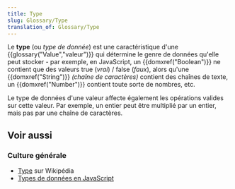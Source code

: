 ```yaml
---
title: Type
slug: Glossary/Type
translation_of: Glossary/Type
---
```


Le **type** (ou _type de donnée_) est une caractéristique d'une {{glossary("Value","valeur")}} qui détermine le genre de données qu'elle peut stocker - par exemple, en JavaScript, un {{domxref("Boolean")}} ne contient que des valeurs true (_vrai_) / false (_faux_), alors qu'une {{domxref("String")}} _(chaîne de caractères)_ contient des chaînes de texte, un {{domxref("Number")}} contient toute sorte de nombres, etc.

Le type de données d'une valeur affecte également les opérations valides sur cette valeur. Par exemple, un entier peut être multiplié par un entier, mais pas par une chaîne de caractères.

## Voir aussi

### Culture générale

- [Type](<https://fr.wikipedia.org/wiki/Type_(informatique)>) sur Wikipédia
- [Types de données en JavaScript](/fr/docs/Web/JavaScript/Structures_de_données)
